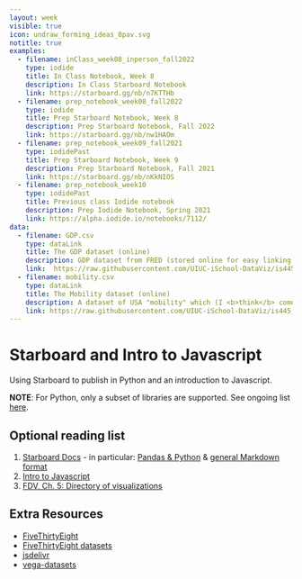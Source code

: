 ```yaml
---
layout: week
visible: true
icon: undraw_forming_ideas_0pav.svg
notitle: true
examples:
  - filename: inClass_week08_inperson_fall2022
    type: iodide
    title: In Class Notebook, Week 8
    description: In Class Starboard Notebook
    link: https://starboard.gg/nb/n7KTTHb
  - filename: prep_notebook_week08_fall2022
    type: iodide
    title: Prep Starboard Notebook, Week 8
    description: Prep Starboard Notebook, Fall 2022
    link: https://starboard.gg/nb/nw1HAOm
  - filename: prep_notebook_week09_fall2021
    type: iodidePast
    title: Prep Starboard Notebook, Week 9
    description: Prep Starboard Notebook, Fall 2021
    link: https://starboard.gg/nb/nKkNIOS
  - filename: prep_notebook_week10
    type: iodidePast
    title: Previous class Iodide notebook
    description: Prep Iodide Notebook, Spring 2021
    link: https://alpha.iodide.io/notebooks/7112/
data:
  - filename: GDP.csv
    type: dataLink
    title: The GDP dataset (online)
    description: GDP dataset from FRED (stored online for easy linking in Iodide)
    link:  https://raw.githubusercontent.com/UIUC-iSchool-DataViz/is445_bcubcg_fall2022/main/data/GDP.csv
  - filename: mobility.csv
    type: dataLink
    title: The Mobility dataset (online)
    description: A dataset of USA "mobility" which (I <b>think</b> comes from a <a href="https://www.census.gov/library/working-papers/2018/adrm/CES-WP-18-40R.html">a large census study from 1989-2015</a>) and is collected in several places <a href="http://www.stat.cmu.edu/~cshalizi/uADA/15/hw/01/mobility.csv">including right here</a>.  Here "mobility" is refering to how easy it is for a person to move up in economic status (<a href="http://www.stat.cmu.edu/~cshalizi/uADA/15/hw/01/hw-01.pdf">more info can be found here</a>) based on factors like parental income, location, race, etc.
    link: https://raw.githubusercontent.com/UIUC-iSchool-DataViz/is445_bcubcg_fall2022/main/data/mobility.csv
---
```


# Starboard and Intro to Javascript

Using Starboard to publish in Python and an introduction to Javascript.


**NOTE**: For Python, only a subset of libraries are supported. See ongoing list [here](https://github.com/iodide-project/pyodide/tree/master/packages).

## Optional reading list

 1. <a href="https://starboard.gg/">Starboard Docs</a> - in particular: <a href="https://starboard.gg/#python">Pandas & Python</a> & <a href="https://www.markdownguide.org/basic-syntax/">general Markdown format</a>
 2. <a href="https://www.codecademy.com/learn/introduction-to-javascript">Intro to Javascript</a> 
 3. <a href="https://serialmentor.com/dataviz/directory-of-visualizations.html">FDV, Ch. 5: Directory of visualizations</a>

## Extra Resources
 * [FiveThirtyEight](https://fivethirtyeight.com/)
 * [FiveThirtyEight datasets](https://github.com/fivethirtyeight/data)
 * [jsdelivr](https://www.jsdelivr.com/)
 * [vega-datasets](https://github.com/vega/vega-datasets/tree/master/data)
 
